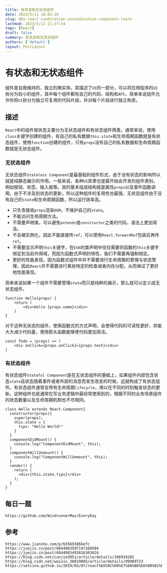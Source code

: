 ```yaml
---
title: 有状态和无状态组件
date: 2023/5/11 18:03:16
slug: 001-react-conditation-unconditation-component-learn
lastmod: 2023/5/11 21:37:54
tags: [React]
draft: false
summary: 有状态和无状态组件
authors: ['default']
layout: PostLayout
---
```


# 有状态和无状态组件

组件是自我维持的、独立的微实体，其描述了`UI`的一部分，可以将应用程序的`UI`拆分为较小的组件，其中每个组件都有自己的代码、结构和`API`，简单来说组件允许你将`UI`拆分为独立可复用的代码片段，并对每个片段进行独立构思。

## 描述

`React`中的组件按状态主要分为无状态组件和有状态组件两类，通常来说，使用`class`关键字创建的组件，有自己的私有数据`this.state`和生命周期函数就是有状态组件，使用`function`创建的组件，只有`props`没有自己的私有数据和生命周期函数就是无状态组件。

### 无状态组件

无状态组件`Stateless Component`是最基础的组件形式，由于没有状态的影响所以就是纯静态展示的作用。一般来说，各种`UI`库里也是最开始会开发的组件类别，例如按钮、标签、输入框等。其的基本组成结构就是属性`props`以及事件函数调用。由于不涉及到状态的更新，所以这种组件的复用性也最强，无状态组件由于没有自己的`state`和生命周期函数，所以运行效率高。

- 只负责接收`props`渲染`DOM`，不维护自己的`state`。
- 不能访问生命周期方法。
- 不需要声明类，可以避免`extends`或`constructor`之类的代码，语法上更加简洁。
- 不会被实例化，因此不能直接传`ref`，可以使用`React.forwardRef`包装后再传`ref`。
- 不需要显示声明`this`关键字，在`ES6`的类声明中往往需要将函数的`this`关键字绑定到当前作用域，而因为函数式声明的特性，我们不需要再强制绑定。
- 更好的性能表现，因为函数式组件中并不需要进行生命周期的管理与状态管理，因此`React`并不需要进行某些特定的检查或者内存分配，从而保证了更好地性能表现。

简单来说如果一个组件不需要管理`state`而只是纯粹的展示，那么就可以定义成无状态组件。

```
function Hello(props) {
    return (
        <div>Hello {props.name}</div>
    )
}
```

对于这种无状态的组件，使用函数式的方式声明，会使得代码的可读性更好，并能大大减少代码量，使用箭头函数能够使代码更加简洁。

```
const Todo = (props) => (
    <div onClick={props.onClick}>{props.text}</div>
)
```

### 有状态组件

有状态组件`Stateful Component`是在无状态组件的基础上，如果组件内部包含状态`state`且状态随着事件或者外部的消息而发生改变的时候，这就构成了有状态组件。有状态组件通常会带有生命周期`lifecycle`，用以在不同的时刻触发状态的更新。这种组件也是通常在写业务逻辑中最经常使用到的，根据不同的业务场景组件的状态数量以及生命周期机制也不尽相同。

```
class Hello extends React.Component{
  constructor(props){
    super(props);
    this.state = {
      tips: "Hello World!"
    }
  }
  componentDidMount() {
    console.log("ComponentDidMount", this);
  }
  componentWillUnmount() {
    console.log("ComponentWillUnmount", this);
  }
  render() {
    return (
      <div>{this.state.tips}</div>
    );
  }
}

```

## 每日一题

```
https://github.com/WindrunnerMax/EveryDay
```

## 参考

```
https://www.jianshu.com/p/63569386befc
https://juejin.cn/post/6844903597147160584
https://juejin.cn/post/6844903493816303624
https://blog.csdn.net/cunjie3951/article/details/106919202
https://blog.csdn.net/weixin_30819085/article/details/99989723
https://setcina.github.io/2019/03/07/react%E6%9C%89%E7%8A%B6%E6%80%81%E7%BB%84%E4%BB%B6%E5%92%8C%E6%97%A0%E7%8A%B6%E6%80%81%E7%BB%84%E4%BB%B6%E7%9A%84%E5%8C%BA%E5%88%AB/
```
